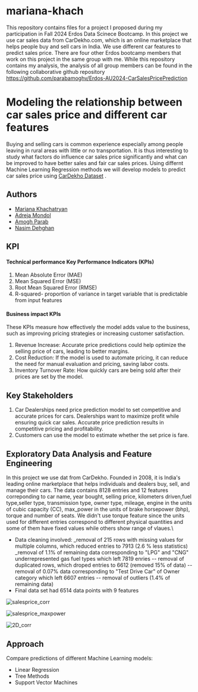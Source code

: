 # mariana-khach

This repository contains files for a project I proposed during my participation in Fall 2024 Erdos Data Scinece Bootcamp.
In this project we use car sales data from CarDekho.com, which is an online marketplace that helps people buy and sell cars in India.
We use different car features to predict sales price.
There are four other Erdos bootcamp members that work on this project in the same group with me. 
While this repository contains my analysis,
the analysis of all group members can be found in the following collaborative github repository https://github.com/parabamoghv/Erdos-AU2024-CarSalesPricePrediction



# Modeling the relationship between car sales price and different car features

Buying and selling cars is common experience especially among people leaving in rural areas with little or no transportation.
It is thus interesting to study what factors do influence car sales price significantly and what can be improved to have better sales and fair car sales prices.
Using differnt Machine Learning Regression methods we will develop models to predict car sales price using [CarDekho Dataset](https://www.kaggle.com/datasets/nehalbirla/vehicle-dataset-from-cardekho/data?select=Car+details+v3.csv) .

## Authors

- [Mariana Khachatryan](https://github.com/mariana-khach)
- [Adreja Mondol](https://github.com/adrejamondol)
- [Amogh Parab](https://github.com/parabamoghv)
- [Nasim Dehghan](https://github.com/nasimdeh)


## KPI

#### Technical performance Key Performance Indicators (KPIs)

1.	Mean Absolute Error (MAE)
2.	Mean Squared Error (MSE)
3.	Root Mean Squared Error (RMSE)
4.	R-squared- proportion of variance in target variable that is predictable from input features

#### Business impact KPIs

These KPIs measure how effectively the model adds value to the business, such as improving pricing strategies or increasing customer satisfaction.
1.	Revenue Increase: Accurate price predictions could help optimize the selling price of cars, leading to better margins.
2.	Cost Reduction: If the model is used to automate pricing, it can reduce the need for manual evaluation and pricing, saving labor costs.
3.	Inventory Turnover Rate: How quickly cars are being sold after their prices are set by the model.

## Key Stakeholders

1.	Car Dealerships need price prediction model to set competitive and accurate prices for cars. Dealerships want to maximize profit while ensuring quick car sales. Accurate price prediction results in competitive pricing and profitability.
2.	Customers can use the model to estimate whether the set price is fare.



## Exploratory Data Analysis and Feature Engineering

In this project we use dat from CarDekho. Founded in 2008, it is India's leading online marketplace that helps individuals and dealers buy, sell, and manage their cars.
The data contains 8128 entries and 12 features correponding to car name, year bought, selling price, kilometers driven,fuel type,seller type, transmission type, owner type, mileage, engine in the units of cubic capacity (CC), max_power in the units of brake horsepower (bhp), torque and number of seats. We didn't use torque feature since the units used for different entries correspond to different physical quantities and some of them have fixed values while others show range of vlaues.\
- Data cleaning involved:
    _removal of 215 rows with missing values for multiple columns, which reduced entries to 7913 (2.6 % less statistics)
  _removal of 1.1% of remaining data corresponding to "LPG" and "CNG" underrepresented gas fuel types which left 7819 enries
-- removal of duplicated rows, which droped entries to 6612 (removed 15% of data)
-- removal of 0.07% data corresponding to "Test Drive Car" of Owner category which left 6607 entries
-- removal of outliers (1.4% of remaining data) 
- Final data set had 6514 data points with 9 features


![salesprice_corr](https://github.com/user-attachments/assets/b85210e6-9ba2-4ed7-8338-d0d37e76068d)

![salesprice_maxpower](https://github.com/user-attachments/assets/8c00daaf-95ed-48d4-82ca-a5eb58d671b9)

![2D_corr](https://github.com/user-attachments/assets/c18c9b2a-50cd-4792-ba15-9caf66e742fe)




## Approach

Compare predictions of different Machine Learning models:
- Linear Regression
- Tree Methods
- Support Vector Machines





